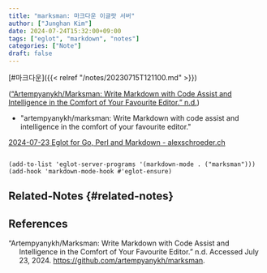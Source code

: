 ```yaml
---
title: "marksman: 마크다운 이글랏 서버"
author: ["Junghan Kim"]
date: 2024-07-24T15:32:00+09:00
tags: ["eglot", "markdown", "notes"]
categories: ["Note"]
draft: false
---
```


[#마크다운]({{< relref "/notes/20230715T121100.md" >}})

(<a href="#citeproc_bib_item_1">“Artempyanykh/Marksman: Write Markdown with Code Assist and Intelligence in the Comfort of Your Favourite Editor.” n.d.</a>)

-   "artempyanykh/marksman: Write Markdown with code assist and intelligence in the comfort of your favourite editor."

[2024-07-23 Eglot for Go, Perl and Markdown - alexschroeder.ch](https://alexschroeder.ch/view/2024-07-23-eglot)

```elisp

(add-to-list 'eglot-server-programs '(markdown-mode . ("marksman")))
(add-hook 'markdown-mode-hook #'eglot-ensure)

```


## Related-Notes {#related-notes}

## References

<style>.csl-entry{text-indent: -1.5em; margin-left: 1.5em;}</style><div class="csl-bib-body">
  <div class="csl-entry"><a id="citeproc_bib_item_1"></a>“Artempyanykh/Marksman: Write Markdown with Code Assist and Intelligence in the Comfort of Your Favourite Editor.” n.d. Accessed July 23, 2024. <a href="https://github.com/artempyanykh/marksman">https://github.com/artempyanykh/marksman</a>.</div>
</div>

